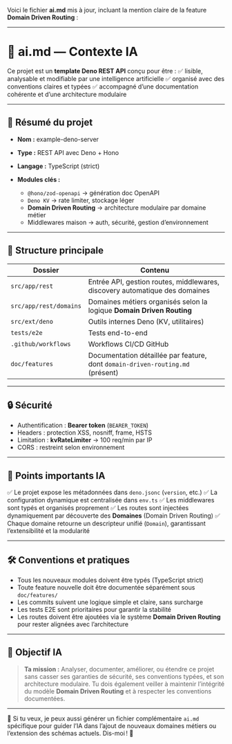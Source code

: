 Voici le fichier **ai.md** mis à jour, incluant la mention claire de la feature **Domain Driven Routing** :

---

# 🧠 ai.md — Contexte IA

Ce projet est un **template Deno REST API** conçu pour être :
✅ lisible, analysable et modifiable par une intelligence artificielle
✅ organisé avec des conventions claires et typées
✅ accompagné d’une documentation cohérente et d’une architecture modulaire

---

## 📌 Résumé du projet

* **Nom :** example-deno-server
* **Type :** REST API avec Deno + Hono
* **Langage :** TypeScript (strict)
* **Modules clés :**

  * `@hono/zod-openapi` → génération doc OpenAPI
  * `Deno KV` → rate limiter, stockage léger
  * **Domain Driven Routing** → architecture modulaire par domaine métier
  * Middlewares maison → auth, sécurité, gestion d’environnement

---

## 📂 Structure principale

| Dossier                | Contenu                                                                        |
| ---------------------- | ------------------------------------------------------------------------------ |
| `src/app/rest`         | Entrée API, gestion routes, middlewares, discovery automatique des domaines    |
| `src/app/rest/domains` | Domaines métiers organisés selon la logique **Domain Driven Routing**          |
| `src/ext/deno`         | Outils internes Deno (KV, utilitaires)                                         |
| `tests/e2e`            | Tests end-to-end                                                               |
| `.github/workflows`    | Workflows CI/CD GitHub                                                         |
| `doc/features`         | Documentation détaillée par feature, dont `domain-driven-routing.md` (présent) |

---

## 🔒 Sécurité

* Authentification : **Bearer token** (`BEARER_TOKEN`)
* Headers : protection XSS, nosniff, frame, HSTS
* Limitation : **kvRateLimiter** → 100 req/min par IP
* CORS : restreint selon environnement

---

## 🔗 Points importants IA

✅ Le projet expose les métadonnées dans `deno.jsonc` (`version`, etc.)
✅ La configuration dynamique est centralisée dans `env.ts`
✅ Les middlewares sont typés et organisés proprement
✅ Les routes sont injectées dynamiquement par découverte des **Domaines** (Domain Driven Routing)
✅ Chaque domaine retourne un descripteur unifié (`Domain`), garantissant l’extensibilité et la modularité

---

## 🛠️ Conventions et pratiques

* Tous les nouveaux modules doivent être typés (TypeScript strict)
* Toute feature nouvelle doit être documentée séparément sous `doc/features/`
* Les commits suivent une logique simple et claire, sans surcharge
* Les tests E2E sont prioritaires pour garantir la stabilité
* Les routes doivent être ajoutées via le système **Domain Driven Routing** pour rester alignées avec l’architecture

---

## 🎯 Objectif IA

> **Ta mission :**
> Analyser, documenter, améliorer, ou étendre ce projet sans casser ses garanties de sécurité, ses conventions typées, et son architecture modulaire.
> Tu dois également veiller à maintenir l’intégrité du modèle **Domain Driven Routing** et à respecter les conventions documentées.

---

💬 Si tu veux, je peux aussi générer un fichier complémentaire `ai.md` spécifique pour guider l’IA dans l’ajout de nouveaux domaines métiers ou l’extension des schémas actuels. Dis-moi ! 🚀
